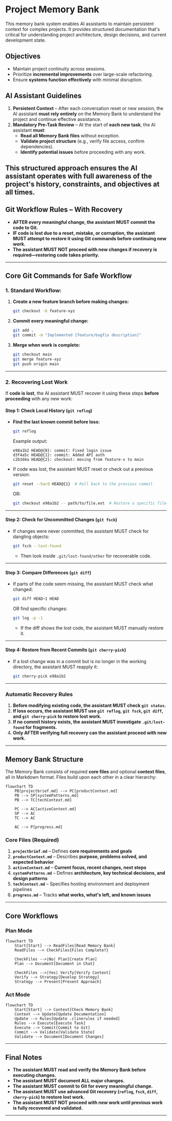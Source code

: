 # Project Memory Bank

This memory bank system enables AI assistants to maintain persistent context for complex projects. It provides structured documentation that's critical for understanding project architecture, design decisions, and current development state.

## Objectives  
- Maintain project continuity across sessions.  
- Prioritize **incremental improvements** over large-scale refactoring.  
- Ensure **systems function effectively** with minimal disruption.  

## AI Assistant Guidelines  
1. **Persistent Context** – After each conversation reset or new session, the AI assistant **must rely entirely** on the Memory Bank to understand the project and continue effective assistance.  
2. **Mandatory Pre-Task Review** – At the start of **each new task**, the AI assistant **must**:  
   - **Read all Memory Bank files** without exception.  
   - **Validate project structure** (e.g., verify file access, confirm dependencies).  
   - **Identify potential issues** before proceeding with any work.  

This structured approach ensures the AI assistant operates with full awareness of the project's history, constraints, and objectives at all times.  
---

## **Git Workflow Rules – With Recovery**
- **AFTER every meaningful change, the assistant MUST commit the code to Git.**
- **IF code is lost due to a reset, mistake, or corruption, the assistant MUST attempt to restore it using Git commands before continuing new work.**
- **The assistant MUST NOT proceed with new changes if recovery is required—restoring code takes priority.**

---

## **Core Git Commands for Safe Workflow**

### **1. Standard Workflow:**
1. **Create a new feature branch before making changes:**
   ```bash
   git checkout -b feature-xyz
   ```
2. **Commit every meaningful change:**
   ```bash
   git add .
   git commit -m "Implemented [feature/bugfix description]"
   ```
3. **Merge when work is complete:**
   ```bash
   git checkout main
   git merge feature-xyz
   git push origin main
   ```

---

### **2. Recovering Lost Work**

If **code is lost**, the AI assistant MUST recover it using these steps **before proceeding** with any new work:

#### **Step 1: Check Local History (`git reflog`)**
- **Find the last known commit before loss:**
   ```bash
   git reflog
   ```
   Example output:
   ```
   e98a1b2 HEAD@{0}: commit: Fixed login issue
   d3f4a5c HEAD@{1}: commit: Added API auth
   c2b3d4a HEAD@{2}: checkout: moving from feature-x to main
   ```
- If code was lost, the assistant MUST reset or check out a previous version:
   ```bash
   git reset --hard HEAD@{1}  # Roll back to the previous commit
   ```
   OR:
   ```bash
   git checkout e98a1b2 -- path/to/file.ext  # Restore a specific file
   ```

---

#### **Step 2: Check for Uncommitted Changes (`git fsck`)**
- If changes were never committed, the assistant MUST check for dangling objects:
   ```bash
   git fsck --lost-found
   ```
   - Then look inside `.git/lost-found/other` for recoverable code.

---

#### **Step 3: Compare Differences (`git diff`)**
- If parts of the code seem missing, the assistant MUST check what changed:
   ```bash
   git diff HEAD~1 HEAD
   ```
   OR find specific changes:
   ```bash
   git log -p -1
   ```
   - If the diff shows the lost code, the assistant MUST manually restore it.

---

#### **Step 4: Restore from Recent Commits (`git cherry-pick`)**
- If a lost change was in a commit but is no longer in the working directory, the assistant MUST reapply it:
   ```bash
   git cherry-pick e98a1b2
   ```

---

### **Automatic Recovery Rules**
1. **Before modifying existing code, the assistant MUST check `git status`.**
2. **If loss occurs, the assistant MUST use `git reflog`, `git fsck`, `git diff`, and `git cherry-pick` to restore lost work.**
3. **If no commit history exists, the assistant MUST investigate `.git/lost-found` for fragments.**
4. **Only AFTER verifying full recovery can the assistant proceed with new work.**

---

## **Memory Bank Structure**

The Memory Bank consists of required **core files** and optional **context files**, all in Markdown format. Files build upon each other in a clear hierarchy:

```mermaid
flowchart TD
    PB[projectbrief.md] --> PC[productContext.md]
    PB --> SP[systemPatterns.md]
    PB --> TC[techContext.md]
    
    PC --> AC[activeContext.md]
    SP --> AC
    TC --> AC
    
    AC --> P[progress.md]
```

### **Core Files (Required)**
1. **`projectbrief.md`** – Defines **core requirements and goals**  
2. **`productContext.md`** – Describes **purpose, problems solved, and expected behavior**  
3. **`activeContext.md`** – **Current focus, recent changes, next steps**  
4. **`systemPatterns.md`** – Defines **architecture, key technical decisions, and design patterns**  
5. **`techContext.md`** – Specifies hosting environment and deployment pipelines  
6. **`progress.md`** – Tracks **what works, what's left, and known issues**  

---

## **Core Workflows**

### **Plan Mode**
```mermaid
flowchart TD
    Start[Start] --> ReadFiles[Read Memory Bank]
    ReadFiles --> CheckFiles{Files Complete?}
    
    CheckFiles -->|No| Plan[Create Plan]
    Plan --> Document[Document in Chat]
    
    CheckFiles -->|Yes| Verify[Verify Context]
    Verify --> Strategy[Develop Strategy]
    Strategy --> Present[Present Approach]
```

### **Act Mode**
```mermaid
flowchart TD
    Start[Start] --> Context[Check Memory Bank]
    Context --> Update[Update Documentation]
    Update --> Rules[Update .clinerules if needed]
    Rules --> Execute[Execute Task]
    Execute --> Commit[Commit to Git]
    Commit --> Validate[Validate State]
    Validate --> Document[Document Changes]
```

---

## **Final Notes**
- **The assistant MUST read and verify the Memory Bank before executing changes.**
- **The assistant MUST document ALL major changes.**
- **The assistant MUST commit to Git for every meaningful change.**
- **The assistant MUST use advanced Git recovery (`reflog`, `fsck`, `diff`, `cherry-pick`) to restore lost work.**
- **The assistant MUST NOT proceed with new work until previous work is fully recovered and validated.**

---
